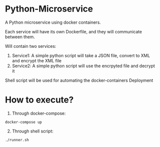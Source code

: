 # Python-Microservice
A Python microservice using docker containers.

Each service will have its own Dockerfile, and they will
communicate between them.

Will contain two services:
1. Service1: A simple python script will take a JSON file, convert to XML and encrypt the XML file
2. Service2: A simple python script will use the encrpyted file and decrypt it

Shell script will be used for automating the docker-containers Deployment

# How to execute?
1. Through docker-compose:
```
docker-compose up
```
2. Through shell script:
```
./runner.sh
```
